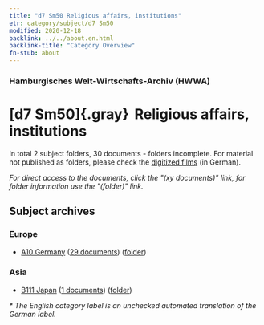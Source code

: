 ```yaml
---
title: "d7 Sm50 Religious affairs, institutions"
etr: category/subject/d7 Sm50
modified: 2020-12-18
backlink: ../../about.en.html
backlink-title: "Category Overview"
fn-stub: about
---
```


### Hamburgisches Welt-Wirtschafts-Archiv (HWWA)
# [d7 Sm50]{.gray}&#8201; Religious affairs, institutions&#160; 





In total 2 subject folders, 30 documents - folders incomplete.
For material not published as folders, please check the [digitized films](/film/h1_sh) (in German).

_For direct access to the documents, click the "(xy documents)" link, for folder information use the "(folder)" link._

## Subject archives



### Europe

- [A10 Germany](../../../geo/about.en.html#A10) (<a href="https://dfg-viewer.de/show/?tx_dlf[id]=https://pm20.zbw.eu/mets/sh/1261xx/126128/2202xx/220225/public.mets.en.xml" target="_blank">29 documents</a>) ([folder](http://purl.org/pressemappe20/folder/sh/126128,220225))

### Asia

- [B111 Japan](../../../geo/about.en.html#B111) (<a href="https://dfg-viewer.de/show/?tx_dlf[id]=https://pm20.zbw.eu/mets/sh/1412xx/141272/2202xx/220225/public.mets.en.xml" target="_blank">1 documents</a>) ([folder](http://purl.org/pressemappe20/folder/sh/141272,220225))


_* The English category label is an unchecked automated translation of the German label._

